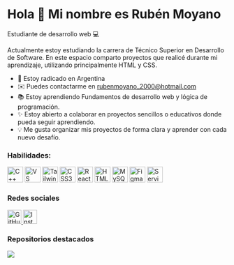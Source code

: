 # Hola 👋 Mi nombre es Rubén Moyano
Estudiante de desarrollo web 💻

Actualmente estoy estudiando la carrera de Técnico Superior en Desarrollo de Software.
En este espacio comparto proyectos que realicé durante mi aprendizaje, utilizando principalmente HTML y CSS.

- 📍 Estoy radicado en Argentina
- ✉️ Puedes contactarme en [rubenmoyano_2000@hotmail.com](mailto:rubenmoyano_2000@hotmail.com)
- 📚 Estoy aprendiendo Fundamentos de desarrollo web y lógica de programación.
- ✨ Estoy abierto a colaborar en proyectos sencillos o educativos donde pueda seguir aprendiendo.
- 💡 Me gusta organizar mis proyectos de forma clara y aprender con cada nuevo desafío.

### Habilidades:

<p align="left">
    <a href="https://docs.microsoft.com/en-us/cpp/?view=msvc-170" target="_blank" rel="noreferrer"><img src="https://raw.githubusercontent.com/danielcranney/readme-generator/main/public/icons/skills/cplusplus-colored.svg" alt="C++" title="C++" width="36" height="36" /></a>
    <a href="https://code.visualstudio.com/" target="_blank" rel="noreferrer"><img src="https://raw.githubusercontent.com/danielcranney/readme-generator/main/public/icons/skills/visualstudiocode-colored.svg" alt="VS Code" title="VS Code" width="36" height="36" /></a>
    <a href="https://tailwindcss.com/" target="_blank" rel="noreferrer"><img src="https://raw.githubusercontent.com/danielcranney/readme-generator/main/public/icons/skills/tailwindcss-colored.svg" alt="TailwindCSS" title="TailwindCSS" width="36" height="36" /></a>
    <a href="https://www.w3.org/TR/CSS/#css" target="_blank" rel="noreferrer"><img src="https://raw.githubusercontent.com/danielcranney/readme-generator/main/public/icons/skills/css3-colored.svg" alt="CSS3" title="CSS3" width="36" height="36" /></a>
    <a href="https://reactjs.org/" target="_blank" rel="noreferrer"><img src="https://raw.githubusercontent.com/danielcranney/readme-generator/main/public/icons/skills/react-colored.svg" alt="React" title="React" width="36" height="36" /></a>
    <a href="https://developer.mozilla.org/en-US/docs/Glossary/HTML5" target="_blank" rel="noreferrer"><img src="https://raw.githubusercontent.com/danielcranney/readme-generator/main/public/icons/skills/html5-colored.svg" alt="HTML5" title="HTML5" width="36" height="36" /></a>
    <a href="https://www.mysql.com/" target="_blank" rel="noreferrer"><img src="https://raw.githubusercontent.com/danielcranney/readme-generator/main/public/icons/skills/mysql-colored.svg" alt="MySQL" title="MySQL" width="36" height="36" /></a>
    <a href="https://www.figma.com/" target="_blank" rel="noreferrer"><img src="https://raw.githubusercontent.com/danielcranney/readme-generator/main/public/icons/skills/figma-colored.svg" alt="Figma" title="Figma" width="36" height="36" /></a>
    <a href="https://aws.amazon.com" target="_blank" rel="noreferrer"><img src="https://raw.githubusercontent.com/danielcranney/readme-generator/main/public/icons/skills/aws-colored-dark.svg" alt="Servicios web de Amazon" title="Servicios web de Amazon" width="36" height="36" /></a>
</p>

### Redes sociales

<p align="left">
    <a href="https://www.github.com/moyano18" target="_blank" rel="noreferrer">
        <picture>
            <source media="(prefers-color-scheme: dark)" srcset="https://raw.githubusercontent.com/danielcranney/readme-generator/main/public/icons/socials/github-dark.svg" />
            <source media="(prefers-color-scheme: light)" srcset="https://raw.githubusercontent.com/danielcranney/readme-generator/main/public/icons/socials/github.svg" />
            <img src="https://raw.githubusercontent.com/danielcranney/readme-generator/main/public/icons/socials/github.svg" width="32" height="32" alt="GitHub" title="GitHub" />
        </picture>
    </a>
    <a href="https://www.instagram.com/ruben_moyano_2?utm_source=qr&igsh=MTYycTZ3OG9uYXB3cg==" target="_blank" rel="noreferrer">
        <picture>
            <source media="(prefers-color-scheme: dark)" srcset="https://raw.githubusercontent.com/danielcranney/readme-generator/main/public/icons/socials/instagram-dark.svg" />
            <source media="(prefers-color-scheme: light)" srcset="https://raw.githubusercontent.com/danielcranney/readme-generator/main/public/icons/socials/instagram.svg" />
            <img src="https://raw.githubusercontent.com/danielcranney/readme-generator/main/public/icons/socials/instagram.svg" width="32" height="32" alt="Instagram" title="Instagram" />
        </picture>
    </a>
</p>

### Repositorios destacados

<p align="left">
  <a href="https://github.com/moyano18/veterinaria-online">
    <img src="https://github-readme-stats.vercel.app/api/pin/?username=moyano18&repo=veterinaria-online&title_color=0891b2&text_color=ffffff&icon_color=0891b2&bg_color=1c1917&hide_border=true&locale=es" />
  </a>
</p>
